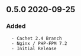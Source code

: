 ## 0.5.0 2020-09-25 <dave at tiredofit dot ca>

   ### Added
      - Cachet 2.4 Branch
      - Nginx / PHP-FPM 7.2
      - Initial Release

